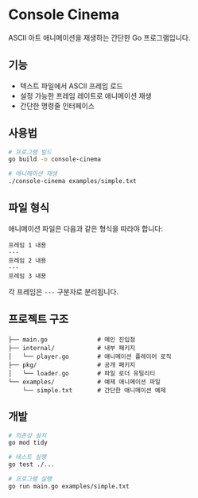 # Console Cinema

ASCII 아트 애니메이션을 재생하는 간단한 Go 프로그램입니다.

## 기능

- 텍스트 파일에서 ASCII 프레임 로드
- 설정 가능한 프레임 레이트로 애니메이션 재생
- 간단한 명령줄 인터페이스

## 사용법

```bash
# 프로그램 빌드
go build -o console-cinema

# 애니메이션 재생
./console-cinema examples/simple.txt
```

## 파일 형식

애니메이션 파일은 다음과 같은 형식을 따라야 합니다:

```
프레임 1 내용
---
프레임 2 내용
---
프레임 3 내용
```

각 프레임은 `---` 구분자로 분리됩니다.

## 프로젝트 구조

```
├── main.go              # 메인 진입점
├── internal/            # 내부 패키지
│   └── player.go        # 애니메이션 플레이어 로직
├── pkg/                 # 공개 패키지
│   └── loader.go        # 파일 로더 유틸리티
└── examples/            # 예제 애니메이션 파일
    └── simple.txt       # 간단한 애니메이션 예제
```

## 개발

```bash
# 의존성 설치
go mod tidy

# 테스트 실행
go test ./...

# 프로그램 실행
go run main.go examples/simple.txt
```
